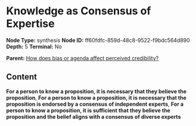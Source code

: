 # Knowledge as Consensus of Expertise

**Node Type:** synthesis
**Node ID:** ff60fdfc-859d-48c8-9522-f9bdc564d890
**Depth:** 5
**Terminal:** No

**Parent:** [How does bias or agenda affect perceived credibility?](how-does-bias-or-agenda-affect-perceived-credibility-antithesis-ddcd8362-6e5b-460b-8d69-ce0b5f0cfae6.md)

## Content

**For a person to know a proposition, it is necessary that they believe the proposition**, **For a person to know a proposition, it is necessary that the proposition is endorsed by a consensus of independent experts**, **For a person to know a proposition, it is sufficient that they believe the proposition and the belief aligns with a consensus of diverse experts**
